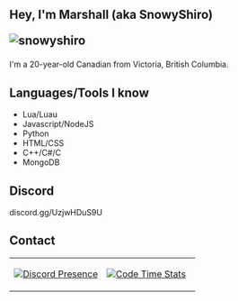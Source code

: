 ## Hey, I'm Marshall (aka SnowyShiro)<p align="left"><img src="https://komarev.com/ghpvc/?username=snowyshiro&label=Profile%20views&color=0e75b6&style=flat" alt="snowyshiro"/></p>
I'm a 20-year-old Canadian from Victoria, British Columbia.
## Languages/Tools I know
- Lua/Luau
- Javascript/NodeJS
- Python
- HTML/CSS
- C++/C#/C
- MongoDB
## Discord
discord.gg/UzjwHDuS9U
## Contact
<table width='100%'style='border:0px solid #0D1117'>
  <td width='50%'>
    
[![Discord Presence](https://lanyard.cnrad.dev/api/334191170060288010)](https://discord.com/users/334191170060288010)
  </td>
  <td width='50%'>
    
[![Code Time Stats](https://github-readme-stats.vercel.app/api/wakatime?username=SnowyShiro&show_icons=true&langs_count=5&bg_color=1A1C1F&text_color=CCC&title_color=804CA0&hide_border=true)]()
  </td>
</table>
